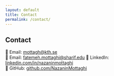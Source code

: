 ```yaml
---
layout: default
title: Contact
permalink: /contact/
---
```


## Contact

📧 Email: [mottagh@kth.se](mailto:mottagh@kth.se)  
📧 Email: [fatemeh.mottaghi@sharif.edu](mailto:fatemeh.mottaghi@sharif.edu) 
💼 LinkedIn: [linkedin.com/in/nazaninmottaghi](www.linkedin.com/in/nazanin-mottaghi)  
🧠 GitHub: [github.com/NazaninMottaghi](https://github.com/NazaninMottaghi)

